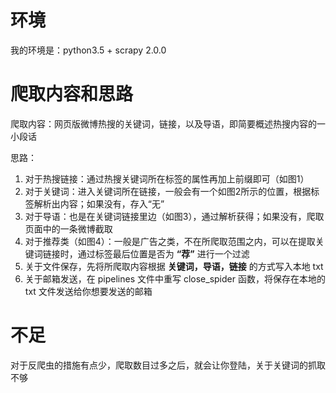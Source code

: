 # 环境
我的环境是：python3.5 + scrapy 2.0.0
# 爬取内容和思路
爬取内容：网页版微博热搜的关键词，链接，以及导语，即简要概述热搜内容的一小段话  

思路：  
1. 对于热搜链接：通过热搜关键词所在标签的属性再加上前缀即可（如图1）
2. 对于关键词：进入关键词所在链接，一般会有一个如图2所示的位置，根据标签解析出内容；如果没有，存入“无”
3. 对于导语：也是在关键词链接里边（如图3），通过解析获得；如果没有，爬取页面中的一条微博截取
4. 对于推荐类（如图4）：一般是广告之类，不在所爬取范围之内，可以在提取关键词链接时，通过标签最后位置是否为 **“荐”** 进行一个过滤
5. 关于文件保存，先将所爬取内容根据 **关键词，导语，链接** 的方式写入本地 txt 
6. 关于邮箱发送，在 pipelines 文件中重写 close_spider 函数，将保存在本地的 txt 文件发送给你想要发送的邮箱
# 不足
对于反爬虫的措施有点少，爬取数目过多之后，就会让你登陆，关于关键词的抓取不够
